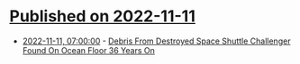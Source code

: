 # [Published on 2022-11-11](index.md)

* [2022-11-11, 07:00:00](https://science.slashdot.org/story/22/11/11/0050243/debris-from-destroyed-space-shuttle-challenger-found-on-ocean-floor-36-years-on?utm_source=rss1.0mainlinkanon&utm_medium=feed) - [Debris From Destroyed Space Shuttle Challenger Found On Ocean Floor 36 Years On](https://science.slashdot.org/story/22/11/11/0050243/debris-from-destroyed-space-shuttle-challenger-found-on-ocean-floor-36-years-on?utm_source=rss1.0mainlinkanon&utm_medium=feed)
